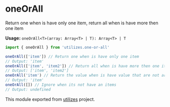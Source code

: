 # oneOrAll

Return one when is have only one item, return all when is have more then one item

**Usage:** `oneOrAll<T>(array: Array<T> | T): Array<T> | T`

```typescript
import { oneOrAll } from 'utilizes.one-or-all'

oneOrAll(['item']) // Return one when is have only one item
// Output: 'item'
oneOrAll(['item', 'item2']) // Return all when is have more then one item
// Output: ['item', 'item2']
oneOrAll('item') // Return the value when is have value that are not array
// Output: 'item'
oneOrAll([]) // Ignore when its not have an items
// Output: undefined
```

<!-- *keywords [] *keywordsend -->


This module exported from [utilizes](https://www.npmjs.com/package/utilizes) project.<!-- -->